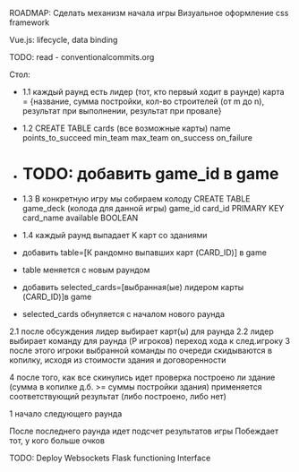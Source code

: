 ROADMAP:
Сделать механизм начала игры
Визуальное оформление
    css framework

Vue.js: lifecycle, data binding


TODO:
read - conventionalcommits.org

Стол:
+ 1.1 каждый раунд есть лидер (тот, кто первый ходит в раунде)
карта = {название, сумма постройки, кол-во строителей (от m до n), результат при выполнении, результат при провале}
+ 1.2 CREATE TABLE cards (все возможные карты)
name
points_to_succeed
min_team
max_team
on_success
on_failure

+ # TODO: добавить game_id в game
+ 1.3 В конкретную игру мы собираем колоду
CREATE TABLE game_deck (колода для данной игры)
game_id
card_id PRIMARY KEY
card_name
available BOOLEAN

+ 1.4 каждый раунд выпадает K карт со зданиями
+ добавить table=[К рандомно выпавших карт (CARD_ID)] в game
+ table меняется с новым раундом

+ добавить selected_cards=[выбранная(ые) лидером карты (CARD_ID)]в game
+ selected_cards обнуляется с началом нового раунда

2.1 после обсуждения лидер выбирает карт(ы) для раунда
2.2 лидер выбирает команду для раунда (P игроков)
переход хода к след.игроку
3 после этого игроки выбранной команды по очереди скидываются в копилку, исходя из стоимости здания и договоренности

4 после того, как все скинулись идет проверка построено ли здание (сумма в копилке д.б. >= суммы постройки здания)
применяется соответствующий результат (либо построено, либо нет)

1 начало следующего раунда

После последнего раунда идет подсчет результатов игры
Побеждает тот, у кого больше очков

TODO:
Deploy
Websockets Flask functioning
Interface 


